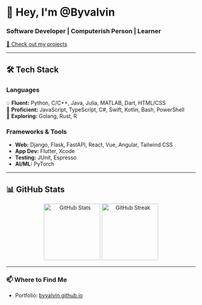 # 👋 Hey, I'm @Byvalvin  

### **Software Developer | Computerish Person | Learner**  

[🚀 Check out my projects](https://byvalvin.github.io)  

---

## 🛠️ Tech Stack  

### **Languages**  
💡 **Fluent:** Python, C/C++, Java, Julia, MATLAB, Dart, HTML/CSS  
📌 **Proficient:** JavaScript, TypeScript, C#, Swift, Kotlin, Bash, PowerShell  
🌱 **Exploring:** Golang, Rust, R  

### **Frameworks & Tools**  
- **Web:** Django, Flask, FastAPI, React, Vue, Angular, Tailwind CSS  
- **App Dev:** Flutter, Xcode  
- **Testing:** JUnit, Espresso  
- **AI/ML:** PyTorch  

---

## 📊 GitHub Stats  

<p align="center">
  <img src="https://github-readme-stats.vercel.app/api?username=Byvalvin&show_icons=true&theme=github_dark&hide_border=true" height="150" alt="GitHub Stats">
  <img src="https://github-readme-streak-stats.herokuapp.com/?user=Byvalvin&theme=github-dark&hide_border=true" height="150" alt="GitHub Streak">
</p>

---

### 📫 Where to Find Me  
- Portfolio: [byvalvin.github.io](https://byvalvin.github.io)  

